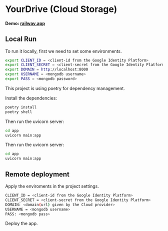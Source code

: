 # YourDrive (Cloud Storage)

#### Demo: [railway.app](https://fastapi-mongodb-docker-production.up.railway.app)

## Local Run

To run it locally, first we need to set some environments.

```sh
export CLIENT_ID = <client-id from the Google Identity Platform> 
export CLIENT_SECRET = <client-secret from the Google Identity Platform>
export DOMAIN = http://localhost:8000
export USERNAME = <mongodb username>
export PASS = <mongodb password>
```

This project is using poetry for dependency management.

Install the dependencies:

```sh
poetry install
poetry shell
```
    
Then run the uvicorn server:
    
```sh
cd app
uvicorn main:app
```


Then run the uvicorn server:

```sh
cd app
uvicorn main:app
```

## Remote deployment

Apply the enviroments in the project settings. 

```sh
CLIENT_ID = <client-id from the Google Identity Platform> 
CLIENT_SECRET = <client-secret from the Google Identity Platform>
DOMAIN: <domain(url) given by the Cloud provider> 
USERNAME = <mongodb username>
PASS: <mongodb pass>
```

Deploy the app.